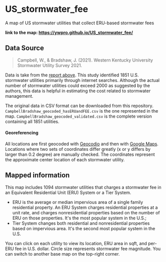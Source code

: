 # US_stormwater_fee
A map of US stormwater utilities that collect ERU-based stormwater fees

**link to the map: https://ywpro.github.io/US_stormwater_fee/**

## Data Source 
> Campbell, W., & Bradshaw, J. (2021). Western Kentucky University Stormwater Utility Survey 2021.

Data is take from the [report above](https://digitalcommons.wku.edu/seas_faculty_pubs). This study identified 1851 U.S. stormwater utilities primarily through internet searches. Although the actual number of stormwater utilities could exceed 2000 as suggested by the authors, this data is helpful in estimating the cost related to stormwater management.

The original data in CSV format can be downloaded from this repository. `CampbellBradshaw_geocoded_hasERUandFEE.csv` is the one represented in the map. `CampbellBradshaw_geocoded_validated.csv` is the complete version containing all 1851 utilities.

#### Georeferencing
All locations are first geocoded with [Geocodio](https://www.geocod.io/) and then with [Google Maps](https://www.google.com/maps). Locations where two sets of coordinates differ greatly (x or y differs by larger than 0.2 degree) are manually checked. The coordinates represent the approximate center location of each stormwater utility. 


## Mapped information
This map includes 1094 stormwater utilities that charges a stormwater fee in an Equivalent Residential Unit (ERU) System or a Tier System. 

- ERU is the average or median impervious area of a single family residential property. An ERU System charges residential properties at a unit rate, and charges nonresidential properties based on the number of ERU on those properties. It's the most popular system in the U.S.;
- Tier System changes both residential and nonresidential properties based on impervious area. It's the second most popular system in the U.S.

You can click on each utility to view its location, ERU area in sqft, and per-ERU fee in U.S. dollar. Circle size represents stormwater fee magnitude. You can switch to another base map on the top-right corner.
